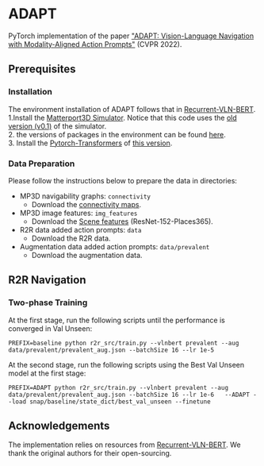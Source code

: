 # ADAPT

PyTorch implementation of the paper ["ADAPT: Vision-Language Navigation with Modality-Aligned Action Prompts"](https://arxiv.org/abs/2205.15509) (CVPR 2022).

## Prerequisites

### Installation
The environment installation of ADAPT follows that in [Recurrent-VLN-BERT](https://github.com/YicongHong/Recurrent-VLN-BERT).
<br>
1.Install the [Matterport3D Simulator](https://github.com/peteanderson80/Matterport3DSimulator). Notice that this code uses the [old version (v0.1)](https://github.com/peteanderson80/Matterport3DSimulator/tree/v0.1) of the simulator.
<br>
2. the versions of packages in the environment can be found [here](https://github.com/YicongHong/Recurrent-VLN-BERT/blob/main/recurrent-vln-bert.yml).
<br>
3. Install the [Pytorch-Transformers](https://github.com/huggingface/transformers) of [this version](https://github.com/huggingface/transformers/tree/067923d3267325f525f4e46f357360c191ba562e). 

### Data Preparation
Please follow the instructions below to prepare the data in directories:
<br>
* MP3D navigability graphs: ```connectivity```
  * Download the [connectivity maps](https://github.com/peteanderson80/Matterport3DSimulator/tree/master/connectivity).
* MP3D image features: ```img_features```
  * Download the [Scene features](https://www.dropbox.com/s/85tpa6tc3enl5ud/ResNet-152-places365.zip?dl=1) (ResNet-152-Places365).
* R2R data added action prompts: ```data```
  * Download the R2R data.
* Augmentation data added action prompts: ```data/prevalent```
  * Download the augmentation data.

## R2R Navigation

### Two-phase Training
At the first stage, run the following scripts until the performance is converged in Val Unseen:<br>
```
PREFIX=baseline python r2r_src/train.py --vlnbert prevalent --aug data/prevalent/prevalent_aug.json --batchSize 16 --lr 1e-5 
```
At the second stage, run the following scripts using the Best Val Unseen model at the first stage:<br>
```
PREFIX=ADAPT python r2r_src/train.py --vlnbert prevalent --aug data/prevalent/prevalent_aug.json --batchSize 16 --lr 1e-6   --ADAPT --load snap/baseline/state_dict/best_val_unseen --finetune
```

## Acknowledgements
The implementation relies on resources from [Recurrent-VLN-BERT](https://github.com/YicongHong/Recurrent-VLN-BERT). We thank the original authors for their open-sourcing.
